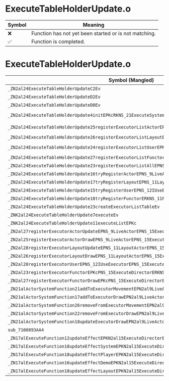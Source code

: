 # ExecuteTableHolderUpdate.o
| Symbol | Meaning 
| ------------- | ------------- 
| :x: | Function has not yet been started or is not matching. 
| :white_check_mark: | Function is completed. 


# ExecuteTableHolderUpdate.o
| Symbol (Mangled) | Symbol (Demangled) | Decompiled? |
| ------------- |  ------------- | ------------- |
| `_ZN2al24ExecuteTableHolderUpdateC2Ev` | `al::ExecuteTableHolderUpdate::ExecuteTableHolderUpdate(void)` | :x: |
| `_ZN2al24ExecuteTableHolderUpdateD2Ev` | `al::ExecuteTableHolderUpdate::~ExecuteTableHolderUpdate()` | :x: |
| `_ZN2al24ExecuteTableHolderUpdateD0Ev` | `al::ExecuteTableHolderUpdate::~ExecuteTableHolderUpdate()` | :x: |
| `_ZN2al24ExecuteTableHolderUpdate4initEPKcRKNS_21ExecuteSystemInitInfoEPKNS_12ExecuteOrderEi` | `al::ExecuteTableHolderUpdate::init(char const*,al::ExecuteSystemInitInfo const&,al::ExecuteOrder const*,int)` | :x: |
| `_ZN2al24ExecuteTableHolderUpdate25registerExecutorListActorEPNS_28ExecutorListActorExecuteBaseE` | `al::ExecuteTableHolderUpdate::registerExecutorListActor(al::ExecutorListActorExecuteBase *)` | :x: |
| `_ZN2al24ExecuteTableHolderUpdate26registerExecutorListLayoutEPNS_24ExecutorListLayoutUpdateE` | `al::ExecuteTableHolderUpdate::registerExecutorListLayout(al::ExecutorListLayoutUpdate *)` | :x: |
| `_ZN2al24ExecuteTableHolderUpdate24registerExecutorListUserEPNS_30ExecutorListIUseExecutorUpdateE` | `al::ExecuteTableHolderUpdate::registerExecutorListUser(al::ExecutorListIUseExecutorUpdate *)` | :x: |
| `_ZN2al24ExecuteTableHolderUpdate27registerExecutorListFunctorEPNS_19ExecutorListFunctorE` | `al::ExecuteTableHolderUpdate::registerExecutorListFunctor(al::ExecutorListFunctor *)` | :x: |
| `_ZN2al24ExecuteTableHolderUpdate23registerExecutorListAllEPNS_16ExecutorListBaseE` | `al::ExecuteTableHolderUpdate::registerExecutorListAll(al::ExecutorListBase *)` | :x: |
| `_ZN2al24ExecuteTableHolderUpdate16tryRegisterActorEPNS_9LiveActorEPKc` | `al::ExecuteTableHolderUpdate::tryRegisterActor(al::LiveActor *,char const*)` | :x: |
| `_ZN2al24ExecuteTableHolderUpdate17tryRegisterLayoutEPNS_11LayoutActorEPKc` | `al::ExecuteTableHolderUpdate::tryRegisterLayout(al::LayoutActor *,char const*)` | :x: |
| `_ZN2al24ExecuteTableHolderUpdate15tryRegisterUserEPNS_12IUseExecutorEPKc` | `al::ExecuteTableHolderUpdate::tryRegisterUser(al::IUseExecutor *,char const*)` | :x: |
| `_ZN2al24ExecuteTableHolderUpdate18tryRegisterFunctorERKNS_11FunctorBaseEPKc` | `al::ExecuteTableHolderUpdate::tryRegisterFunctor(al::FunctorBase const&,char const*)` | :x: |
| `_ZN2al24ExecuteTableHolderUpdate23createExecutorListTableEv` | `al::ExecuteTableHolderUpdate::createExecutorListTable(void)` | :x: |
| `_ZNK2al24ExecuteTableHolderUpdate7executeEv` | `al::ExecuteTableHolderUpdate::execute(void)const` | :x: |
| `_ZNK2al24ExecuteTableHolderUpdate11executeListEPKc` | `al::ExecuteTableHolderUpdate::executeList(char const*)const` | :x: |
| `_ZN2al27registerExecutorActorUpdateEPNS_9LiveActorEPNS_15ExecuteDirectorEPKc` | `al::registerExecutorActorUpdate(al::LiveActor *,al::ExecuteDirector *,char const*)` | :x: |
| `_ZN2al25registerExecutorActorDrawEPNS_9LiveActorEPNS_15ExecuteDirectorEPKc` | `al::registerExecutorActorDraw(al::LiveActor *,al::ExecuteDirector *,char const*)` | :x: |
| `_ZN2al28registerExecutorLayoutUpdateEPNS_11LayoutActorEPNS_15ExecuteDirectorEPKc` | `al::registerExecutorLayoutUpdate(al::LayoutActor *,al::ExecuteDirector *,char const*)` | :x: |
| `_ZN2al26registerExecutorLayoutDrawEPNS_11LayoutActorEPNS_15ExecuteDirectorEPKc` | `al::registerExecutorLayoutDraw(al::LayoutActor *,al::ExecuteDirector *,char const*)` | :x: |
| `_ZN2al20registerExecutorUserEPNS_12IUseExecutorEPNS_15ExecuteDirectorEPKc` | `al::registerExecutorUser(al::IUseExecutor *,al::ExecuteDirector *,char const*)` | :x: |
| `_ZN2al23registerExecutorFunctorEPKcPNS_15ExecuteDirectorERKNS_11FunctorBaseE` | `al::registerExecutorFunctor(char const*,al::ExecuteDirector *,al::FunctorBase const&)` | :x: |
| `_ZN2al27registerExecutorFunctorDrawEPKcPNS_15ExecuteDirectorERKNS_11FunctorBaseE` | `al::registerExecutorFunctorDraw(char const*,al::ExecuteDirector *,al::FunctorBase const&)` | :x: |
| `_ZN21alActorSystemFunction21addToExecutorMovementEPN2al9LiveActorE` | `alActorSystemFunction::addToExecutorMovement(al::LiveActor *)` | :x: |
| `_ZN21alActorSystemFunction17addToExecutorDrawEPN2al9LiveActorE` | `alActorSystemFunction::addToExecutorDraw(al::LiveActor *)` | :x: |
| `_ZN21alActorSystemFunction26removeFromExecutorMovementEPN2al9LiveActorE` | `alActorSystemFunction::removeFromExecutorMovement(al::LiveActor *)` | :x: |
| `_ZN21alActorSystemFunction22removeFromExecutorDrawEPN2al9LiveActorE` | `alActorSystemFunction::removeFromExecutorDraw(al::LiveActor *)` | :x: |
| `_ZN21alActorSystemFunction18updateExecutorDrawEPN2al9LiveActorE` | `alActorSystemFunction::updateExecutorDraw(al::LiveActor *)` | :x: |
| `sub_7100893AA4` | `` | :x: |
| `_ZN17alExecuteFunction12updateEffectEPKN2al15ExecuteDirectorE` | `alExecuteFunction::updateEffect(al::ExecuteDirector const*)` | :x: |
| `_ZN17alExecuteFunction18updateEffectSystemEPKN2al15ExecuteDirectorE` | `alExecuteFunction::updateEffectSystem(al::ExecuteDirector const*)` | :x: |
| `_ZN17alExecuteFunction18updateEffectPlayerEPKN2al15ExecuteDirectorE` | `alExecuteFunction::updateEffectPlayer(al::ExecuteDirector const*)` | :x: |
| `_ZN17alExecuteFunction16updateEffectDemoEPKN2al15ExecuteDirectorE` | `alExecuteFunction::updateEffectDemo(al::ExecuteDirector const*)` | :x: |
| `_ZN17alExecuteFunction18updateEffectLayoutEPKN2al15ExecuteDirectorE` | `alExecuteFunction::updateEffectLayout(al::ExecuteDirector const*)` | :x: |
